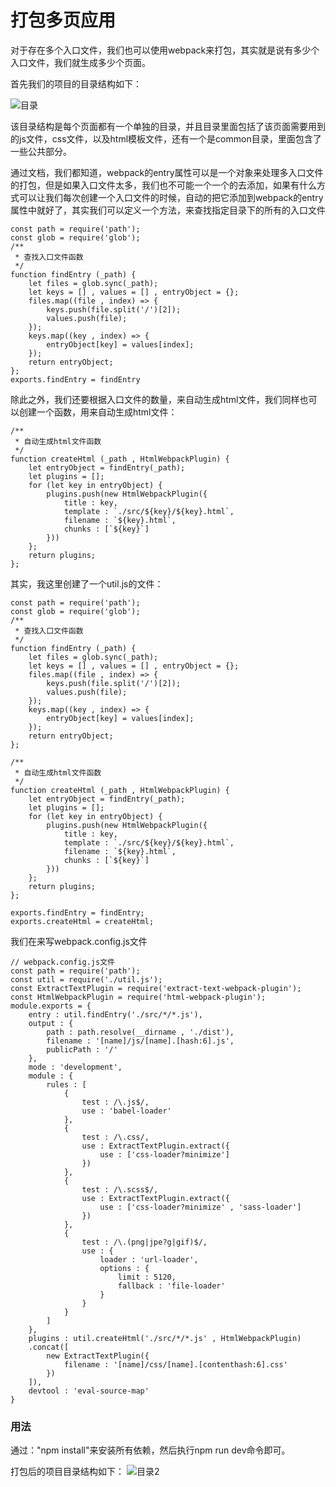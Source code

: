 # 打包多页应用
对于存在多个入口文件，我们也可以使用webpack来打包，其实就是说有多少个入口文件，我们就生成多少个页面。

首先我们的项目的目录结构如下：

![目录](https://github.com/andyChenAn/webpack-learn/raw/master/打包多页应用/image/1.png)

该目录结构是每个页面都有一个单独的目录，并且目录里面包括了该页面需要用到的js文件，css文件，以及html模板文件，还有一个是common目录，里面包含了一些公共部分。

通过文档，我们都知道，webpack的entry属性可以是一个对象来处理多入口文件的打包，但是如果入口文件太多，我们也不可能一个一个的去添加，如果有什么方式可以让我们每次创建一个入口文件的时候，自动的把它添加到webpack的entry属性中就好了，其实我们可以定义一个方法，来查找指定目录下的所有的入口文件

```
const path = require('path');
const glob = require('glob');
/**
 * 查找入口文件函数
 */
function findEntry (_path) {
    let files = glob.sync(_path);
    let keys = [] , values = [] , entryObject = {};
    files.map((file , index) => {
        keys.push(file.split('/')[2]);
        values.push(file);
    });
    keys.map((key , index) => {
        entryObject[key] = values[index];
    });
    return entryObject;
};
exports.findEntry = findEntry
```

除此之外，我们还要根据入口文件的数量，来自动生成html文件，我们同样也可以创建一个函数，用来自动生成html文件：
```
/**
 * 自动生成html文件函数
 */
function createHtml (_path , HtmlWebpackPlugin) {
    let entryObject = findEntry(_path);
    let plugins = [];
    for (let key in entryObject) {
        plugins.push(new HtmlWebpackPlugin({
            title : key,
            template : `./src/${key}/${key}.html`,
            filename : `${key}.html`,
            chunks : [`${key}`]
        }))
    };
    return plugins;
};
```

其实，我这里创建了一个util.js的文件：
```
const path = require('path');
const glob = require('glob');
/**
 * 查找入口文件函数
 */
function findEntry (_path) {
    let files = glob.sync(_path);
    let keys = [] , values = [] , entryObject = {};
    files.map((file , index) => {
        keys.push(file.split('/')[2]);
        values.push(file);
    });
    keys.map((key , index) => {
        entryObject[key] = values[index];
    });
    return entryObject;
};

/**
 * 自动生成html文件函数
 */
function createHtml (_path , HtmlWebpackPlugin) {
    let entryObject = findEntry(_path);
    let plugins = [];
    for (let key in entryObject) {
        plugins.push(new HtmlWebpackPlugin({
            title : key,
            template : `./src/${key}/${key}.html`,
            filename : `${key}.html`,
            chunks : [`${key}`]
        }))
    };
    return plugins;
};

exports.findEntry = findEntry;
exports.createHtml = createHtml;
```
我们在来写webpack.config.js文件
```
// webpack.config.js文件
const path = require('path');
const util = require('./util.js');
const ExtractTextPlugin = require('extract-text-webpack-plugin');
const HtmlWebpackPlugin = require('html-webpack-plugin');
module.exports = {
    entry : util.findEntry('./src/*/*.js'),
    output : {
        path : path.resolve(__dirname , './dist'),
        filename : '[name]/js/[name].[hash:6].js',
        publicPath : '/'
    },
    mode : 'development',
    module : {
        rules : [
            {
                test : /\.js$/,
                use : 'babel-loader'
            },
            {
                test : /\.css/,
                use : ExtractTextPlugin.extract({
                    use : ['css-loader?minimize']
                })
            },
            {
                test : /\.scss$/,
                use : ExtractTextPlugin.extract({
                    use : ['css-loader?minimize' , 'sass-loader']
                })
            },
            {
                test : /\.(png|jpe?g|gif)$/,
                use : {
                    loader : 'url-loader',
                    options : {
                        limit : 5120,
                        fallback : 'file-loader'
                    }
                }
            }
        ]
    },
    plugins : util.createHtml('./src/*/*.js' , HtmlWebpackPlugin)
    .concat([
        new ExtractTextPlugin({
            filename : '[name]/css/[name].[contenthash:6].css'
        })
    ]),
    devtool : 'eval-source-map'
}
```
### 用法
通过："npm install"来安装所有依赖，然后执行npm run dev命令即可。

打包后的项目目录结构如下：
![目录2](https://github.com/andyChenAn/webpack-learn/raw/master/打包多页应用/image/2.png)